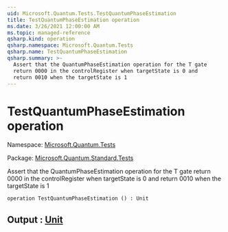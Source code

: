 ```yaml
---
uid: Microsoft.Quantum.Tests.TestQuantumPhaseEstimation
title: TestQuantumPhaseEstimation operation
ms.date: 3/26/2021 12:00:00 AM
ms.topic: managed-reference
qsharp.kind: operation
qsharp.namespace: Microsoft.Quantum.Tests
qsharp.name: TestQuantumPhaseEstimation
qsharp.summary: >-
  Assert that the QuantumPhaseEstimation operation for the T gate
  return 0000 in the controlRegister when targetState is 0 and
  return 0010 when the targetState is 1
---
```


# TestQuantumPhaseEstimation operation

Namespace: [Microsoft.Quantum.Tests](xref:Microsoft.Quantum.Tests)

Package: [Microsoft.Quantum.Standard.Tests](https://nuget.org/packages/Microsoft.Quantum.Standard.Tests)


Assert that the QuantumPhaseEstimation operation for the T gatereturn 0000 in the controlRegister when targetState is 0 andreturn 0010 when the targetState is 1

```qsharp
operation TestQuantumPhaseEstimation () : Unit
```


## Output : [Unit](xref:microsoft.quantum.lang-ref.unit)

